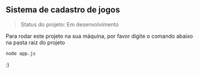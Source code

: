 ## Sistema de cadastro de jogos

> Status do projeto: Em desenvolvimento

Para rodar este projeto na sua máquina, por favor digite o comando abaixo na pasta raiz do projeto

```
node app.js
```

:)